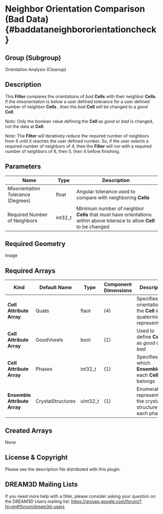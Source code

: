 Neighbor Orientation Comparison (Bad Data) {#baddataneighbororientationcheck}
=============

## Group (Subgroup) ##
Orientation Analysis (Cleanup)

## Description ##
This **Filter** compares the orientations of *bad* **Cells** with their neighbor **Cells**.  If the misorientation is below a user defined tolerance for a user defined number of neighbor **Cells** , then the *bad* **Cell** will be changed to a *good* **Cell**.

*Note:* Only the boolean value defining the **Cell** as *good* or *bad* is changed, not the data at **Cell**.

*Note:* The **Filter** will iteratively reduce the required number of neighbors from 6 until it reaches the user defined number. So, if the user selects a required number of neighbors of 4, then the **Filter** will run with a required number of neighbors of 6, then 5, then 4 before finishing.  

## Parameters ##
| Name | Type | Description |
|------|------|------|
| Misorientation Tolerance (Degrees) | float | Angular tolerance used to compare with neighboring **Cells** |
| Required Number of Neighbors | int32_t | Minimum number of neighbor **Cells** that must have orientations within above tolerace to allow **Cell** to be changed |

## Required Geometry ##
Image

## Required Arrays ##
| Kind | Default Name | Type | Component Dimensions | Description |
|------|--------------|-------------|---------|-----|
| **Cell Attribute Array** | Quats | flaot | (4) | Specifies the orientation of the **Cell** in quaternion representation |
| **Cell Attribute Array** | GoodVoxels | bool | (1) | Used to define **Cells** as *good* or *bad*  |
| **Cell Attribute Array** | Phases | int32_t | (1) | Specifies to which **Ensemble** each **Cell** belongs |
| **Ensemble Attribute Array** | CrystalStructures | uint32_t | (1) | Enumeration representing the crystal structure for each phase |

## Created Arrays ##
None

## License & Copyright ##

Please see the description file distributed with this plugin.

## DREAM3D Mailing Lists ##

If you need more help with a filter, please consider asking your question on the DREAM3D Users mailing list:
https://groups.google.com/forum/?hl=en#!forum/dream3d-users


